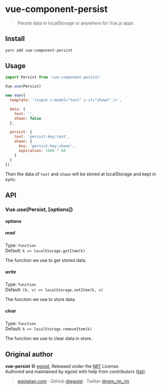 # vue-component-persist

> Persist data in localStorage or anywhere for Vue.js apps

## Install

```bash
yarn add vue-component-persist
```

## Usage

```js
import Persist from 'vue-component-persist'

Vue.use(Persist)

new Vue({
  template: '<input v-model="text" v-if="shown" />',

  data: {
    text: '',
    shown: false
  },

  persist: {
    text: 'persist-key:text',
    shown: {
      key: 'persist-key:shown',
      expiration: 1000 * 60
    }
  }
})
```

Then the data of `text` and `shown` will be stored at localStorage and kept in sync.

## API

### Vue.use(Persist, [options])

#### options

##### read

Type: `function`<br>
Default: `k => localStorage.getItem(k)`

The function we use to get stored data.

##### write

Type: `function`<br>
Default: `(k, v) => localStorage.setItem(k, v)`

The function we use to store data.

##### clear

Type: `function`<br>
Default: `k => localStorage.removeItem(k)`

The function we use to clear data in store.

## Original author

**vue-persist** © [egoist](https://github.com/egoist), Released under the [MIT](./LICENSE) License.<br>
Authored and maintained by egoist with help from contributors ([list](https://github.com/egoist/vue-persist/contributors)).

> [egoistian.com](https://egoistian.com) · GitHub [@egoist](https://github.com/egoist) · Twitter [@rem_rin_rin](https://twitter.com/rem_rin_rin)
